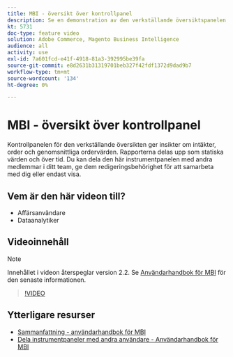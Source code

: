 ```yaml
---
title: MBI - översikt över kontrollpanel
description: Se en demonstration av den verkställande översiktspanelen som tillhandahålls av MBI.
kt: 5731
doc-type: feature video
solution: Adobe Commerce, Magento Business Intelligence
audience: all
activity: use
exl-id: 7a601fcd-e41f-4918-81a3-392995be39fa
source-git-commit: e8d2631b31319701beb327f42fdf1372d9dad9b7
workflow-type: tm+mt
source-wordcount: '134'
ht-degree: 0%

---
```


# MBI - översikt över kontrollpanel

Kontrollpanelen för den verkställande översikten ger insikter om intäkter, order och genomsnittliga ordervärden. Rapporterna delas upp som statiska värden och över tid. Du kan dela den här instrumentpanelen med andra medlemmar i ditt team, ge dem redigeringsbehörighet för att samarbeta med dig eller endast visa.

## Vem är den här videon till?

- Affärsanvändare
- Dataanalytiker

## Videoinnehåll

>[!NOTE]
>
>Innehållet i videon återspeglar version 2.2. Se [Användarhandbok för MBI](https://experienceleague.adobe.com/docs/commerce-business-intelligence/mbi/guide-overview.html) för den senaste informationen.

>[!VIDEO](https://video.tv.adobe.com/v/35986?quality=12&learn=on)

## Ytterligare resurser

- [Sammanfattning - användarhandbok för MBI](https://experienceleague.adobe.com/docs/commerce-business-intelligence/mbi/build/dashboards/dashboards-pro.html#executive-summary-(guest-checkout-allowed))
- [Dela instrumentpaneler med andra användare - Användarhandbok för MBI](https://experienceleague.adobe.com/docs/commerce-business-intelligence/mbi/build/dashboards/share-dashboard-with-users.html)
